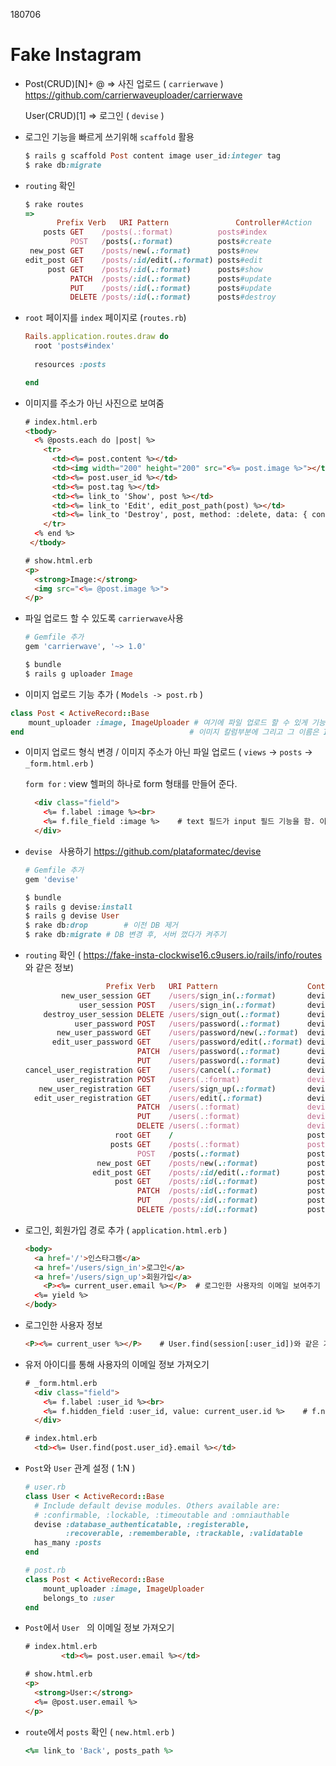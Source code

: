 180706

# Fake Instagram

* Post(CRUD)[N]+ @ => 사진 업로드 ( `carrierwave` )  https://github.com/carrierwaveuploader/carrierwave

  User(CRUD)[1] => 로그인 ( `devise` )

  

* 로그인 기능을 빠르게 쓰기위해 `scaffold` 활용

  ```ruby
  $ rails g scaffold Post content image user_id:integer tag
  $ rake db:migrate
  ```

  

* `routing` 확인

  ```ruby
  $ rake routes
  =>
         Prefix Verb   URI Pattern               Controller#Action
      posts GET    /posts(.:format)          posts#index
            POST   /posts(.:format)          posts#create
   new_post GET    /posts/new(.:format)      posts#new
  edit_post GET    /posts/:id/edit(.:format) posts#edit
       post GET    /posts/:id(.:format)      posts#show
            PATCH  /posts/:id(.:format)      posts#update
            PUT    /posts/:id(.:format)      posts#update
            DELETE /posts/:id(.:format)      posts#destroy
  ```

  

* `root` 페이지를 `index` 페이지로  (`routes.rb`)

  ```ruby
  Rails.application.routes.draw do
    root 'posts#index'
    
    resources :posts
  
  end
  ```

  

* 이미지를 주소가 아닌 사진으로 보여줌

  ```html
  # index.html.erb
  <tbody>
    <% @posts.each do |post| %>
      <tr>
        <td><%= post.content %></td>
        <td><img width="200" height="200" src="<%= post.image %>"></td>
        <td><%= post.user_id %></td>
        <td><%= post.tag %></td>
        <td><%= link_to 'Show', post %></td>
        <td><%= link_to 'Edit', edit_post_path(post) %></td>
        <td><%= link_to 'Destroy', post, method: :delete, data: { confirm: 'Are you sure?' }%></td>
      </tr>
    <% end %>
   </tbody>
  ```

  ```html
  # show.html.erb
  <p>
    <strong>Image:</strong>
    <img src="<%= @post.image %>">
  </p>
  ```

  

* 파일 업로드 할 수 있도록 `carrierwave`사용

  ```ruby
  # Gemfile 추가
  gem 'carrierwave', '~> 1.0'
  ```

  ```ruby
  $ bundle
  $ rails g uploader Image
  ```

  

*  이미지 업로드 기능 추가 ( `Models -> post.rb` )

  ```ruby
  class Post < ActiveRecord::Base
      mount_uploader :image, ImageUploader # 여기에 파일 업로드 할 수 있게 기능을 붙일게,
  end									  # 이미지 칼럼부분에 그리고 그 이름은 ImageUploader
  ```

  

* 이미지 업로드 형식 변경 / 이미지 주소가 아닌 파일 업로드 ( `views` -> `posts` -> `_form.html.erb` )

  `form for` : view 헬퍼의 하나로 form 형태를 만들어 준다. 

  ```html
    <div class="field">
      <%= f.label :image %><br>
      <%= f.file_field :image %>	# text 필드가 input 필드 기능을 함. 이것을 file 필드로 변경
    </div>
  ```

  

* `devise ` 사용하기  https://github.com/plataformatec/devise

  ```ruby
  # Gemfile 추가
  gem 'devise'
  ```

  ```ruby
  $ bundle
  $ rails g devise:install
  $ rails g devise User
  $ rake db:drop		# 이전 DB 제거
  $ rake db:migrate	# DB 변경 후, 서버 껐다가 켜주기
  ```

  

* `routing` 확인 ( https://fake-insta-clockwise16.c9users.io/rails/info/routes 와 같은 정보)

  ```ruby
                    Prefix Verb   URI Pattern                    Controller#Action
          new_user_session GET    /users/sign_in(.:format)       devise/sessions#new
              user_session POST   /users/sign_in(.:format)       devise/sessions#create
      destroy_user_session DELETE /users/sign_out(.:format)      devise/sessions#destroy
             user_password POST   /users/password(.:format)      devise/passwords#create
         new_user_password GET    /users/password/new(.:format)  devise/passwords#new
        edit_user_password GET    /users/password/edit(.:format) devise/passwords#edit
                           PATCH  /users/password(.:format)      devise/passwords#update
                           PUT    /users/password(.:format)      devise/passwords#update
  cancel_user_registration GET    /users/cancel(.:format)        devise/registrations#cancel
         user_registration POST   /users(.:format)               devise/registrations#create
     new_user_registration GET    /users/sign_up(.:format)       devise/registrations#new
    edit_user_registration GET    /users/edit(.:format)          devise/registrations#edit
                           PATCH  /users(.:format)               devise/registrations#update
                           PUT    /users(.:format)               devise/registrations#update
                           DELETE /users(.:format)               devise/registrations#destroy
                      root GET    /                              posts#index
                     posts GET    /posts(.:format)               posts#index
                           POST   /posts(.:format)               posts#create
                  new_post GET    /posts/new(.:format)           posts#new
                 edit_post GET    /posts/:id/edit(.:format)      posts#edit
                      post GET    /posts/:id(.:format)           posts#show
                           PATCH  /posts/:id(.:format)           posts#update
                           PUT    /posts/:id(.:format)           posts#update
                           DELETE /posts/:id(.:format)           posts#destroy
  ```

  

* 로그인, 회원가입 경로 추가 ( `application.html.erb` )

  ```html
  <body>
  	<a href='/'>인스타그램</a>
  	<a href='/users/sign_in'>로그인</a>
  	<a href='/users/sign_up'>회원가입</a>
      <P><%= current_user.email %></P>	# 로그인한 사용자의 이메일 보여주기
  	<%= yield %>
  </body>
  ```

  

* 로그인한 사용자 정보

  ```html
  <P><%= current_user %></P>	# User.find(session[:user_id])와 같은 기능
  ```

  

* 유저 아이디를 통해 사용자의 이메일 정보 가져오기

  ```html
  # _form.html.erb
    <div class="field">
      <%= f.label :user_id %><br>
      <%= f.hidden_field :user_id, value: current_user.id %>	# f.number_field에서 변경
    </div>
  ```

  ```html
  # index.html.erb
    <td><%= User.find(post.user_id}.email %></td>
  ```

  

* `Post`와 `User` 관계 설정 ( 1:N )

  ```ruby
  # user.rb
  class User < ActiveRecord::Base
    # Include default devise modules. Others available are:
    # :confirmable, :lockable, :timeoutable and :omniauthable
    devise :database_authenticatable, :registerable,
           :recoverable, :rememberable, :trackable, :validatable
    has_many :posts
  end
  ```

  ```ruby
  # post.rb
  class Post < ActiveRecord::Base
      mount_uploader :image, ImageUploader
      belongs_to :user
  end
  ```

  

* `Post`에서 `User ` 의 이메일 정보 가져오기

  ```html
  # index.html.erb
          <td><%= post.user.email %></td>
  ```

  ```html
  # show.html.erb
  <p>
    <strong>User:</strong>
    <%= @post.user.email %>
  </p>
  ```

  

* `route`에서 `posts` 확인 ( `new.html.erb` )

  ```ruby
  <%= link_to 'Back', posts_path %>
  ```

  
